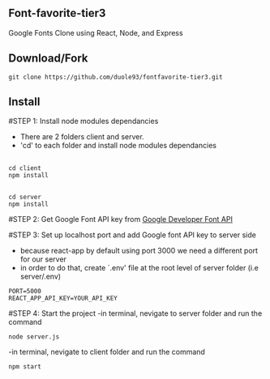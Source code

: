 ## Font-favorite-tier3

Google Fonts Clone using React, Node, and Express


## Download/Fork 

`git clone https://github.com/duole93/fontfavorite-tier3.git`

## Install

#STEP 1: Install node modules dependancies

- There are 2 folders client and server.
- 'cd' to each folder and install node modules dependancies

## 
```
cd client
npm install
 ```
## 
```
cd server
npm install
``` 

#STEP 2: Get Google Font API key from [Google Developer Font API](https://developers.google.com/fonts/docs/developer_api)

#STEP 3: Set up localhost port and add Google font API key to server side
- because react-app by default using port 3000 we need a different port for our server
- in order to do that, create `.env' file at the root level of server folder (i.e server/.env)

```
PORT=5000
REACT_APP_API_KEY=YOUR_API_KEY
```

#STEP 4: Start the project
-in terminal, nevigate to server folder and run the command

`node server.js`

-in terminal, nevigate to client folder and run the command

`npm start`


